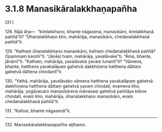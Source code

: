 # 3.1.8 Manasikāralakkhaṇapañha

(31.)

128\. Rājā āha—  “kiṃlakkhaṇo, bhante nāgasena, manasikāro, kiṃlakkhaṇā paññā”ti? “Ūhanalakkhaṇo kho, mahārāja, manasikāro, chedanalakkhaṇā paññā”ti.

129\. “Kathaṃ ūhanalakkhaṇo manasikāro, kathaṃ chedanalakkhaṇā paññā? Opammaṃ karohī”ti. “Jānāsi tvaṃ, mahārāja, yavalāvake”ti. “Āma, bhante, jānāmī”ti. “Kathaṃ, mahārāja, yavalāvakā yavaṃ lunantī”ti? “Vāmena, bhante, hatthena yavakalāpaṃ gahetvā dakkhiṇena hatthena dāttaṃ gahetvā dāttena chindantī”ti.

130\. “Yathā, mahārāja, yavalāvako vāmena hatthena yavakalāpaṃ gahetvā dakkhiṇena hatthena dāttaṃ gahetvā yavaṃ chindati; evameva kho, mahārāja, yogāvacaro manasikārena mānasaṃ gahetvā paññāya kilese chindati, evaṃ kho, mahārāja, ūhanalakkhaṇo manasikāro, evaṃ chedanalakkhaṇā paññā”ti.

131\. “Kallosi, bhante nāgasenā”ti.

---

132\. Manasikāralakkhaṇapañho aṭṭhamo.

